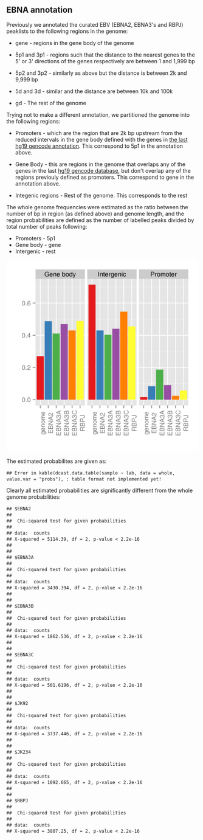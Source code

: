 
## EBNA annotation

Previously we annotated the curated EBV (EBNA2, EBNA3's and RBPJ)
peaklists to the following regions in the genome:

- gene - regions in the gene body of the genome

- 5p1 and 3p1 - regions such that the distance to the nearest genes to
  the 5' or 3' directions of the genes respectively are between 1 and 1,999 bp

- 5p2 and 3p2 - similarly as above but the distance is between 2k and 9,999 bp

- 5d and 3d - similar and the distance are between 10k and 100k

- gd - The rest of the genome



Trying not to make a different annotation, we partitioned the genome
into the following regions:

- Promoters - which are the region that are 2k bp upstream from the
  reduced intervals in the gene body defined with the genes in [the
  last hg19 gencode
  annotation](http://www.gencodegenes.org/releases/19.html). This
  correspond to 5p1 in the annotation above.

- Gene Body - this are regions in the genome that overlaps any of the
  genes in the last [hg19 gencode
  database](http://www.gencodegenes.org/releases/19.html), but don't
  overlap any of the regions previouly defined as promoters. This
  correspond to gene in the annotation above.
 
- Integenic regions - Rest of the genome. This corresponds to the rest



The whole genome frequencies were estimated as the ratio between the
number of bp in region (as defined above) and genome length, and the
region probabilities are defined as the number of labelled peaks
divided by total number of peaks following:

- Promoters - 5p1
- Gene body - gene
- Intergenic - rest


<img src="../figures/EBV_annots/whole -1.png" title="plot of chunk whole " alt="plot of chunk whole " width="600" />

The estimated probabilites are given as:


```
## Error in kable(dcast.data.table(sample ~ lab, data = whole, value.var = "probs"), : table format not implemented yet!
```

Clearly all estimated probabilities are significantly different from
the whole genome probabilities:


```
## $EBNA2
## 
## 	Chi-squared test for given probabilities
## 
## data:  counts
## X-squared = 5114.39, df = 2, p-value < 2.2e-16
## 
## 
## $EBNA3A
## 
## 	Chi-squared test for given probabilities
## 
## data:  counts
## X-squared = 3430.394, df = 2, p-value < 2.2e-16
## 
## 
## $EBNA3B
## 
## 	Chi-squared test for given probabilities
## 
## data:  counts
## X-squared = 1862.536, df = 2, p-value < 2.2e-16
## 
## 
## $EBNA3C
## 
## 	Chi-squared test for given probabilities
## 
## data:  counts
## X-squared = 501.6196, df = 2, p-value < 2.2e-16
## 
## 
## $JK92
## 
## 	Chi-squared test for given probabilities
## 
## data:  counts
## X-squared = 3737.446, df = 2, p-value < 2.2e-16
## 
## 
## $JK234
## 
## 	Chi-squared test for given probabilities
## 
## data:  counts
## X-squared = 1092.665, df = 2, p-value < 2.2e-16
## 
## 
## $RBPJ
## 
## 	Chi-squared test for given probabilities
## 
## data:  counts
## X-squared = 3807.25, df = 2, p-value < 2.2e-16
```


